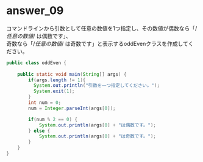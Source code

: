 # answer_09

コマンドラインから引数として任意の数値を1つ指定し、その数値が偶数なら「/*任意の数値*/ は偶数です」、  
奇数なら「/*任意の数値*/ は奇数です」と表示するoddEvenクラスを作成してください。  
```java
public class oddEven {
 
    public static void main(String[] args) {
	    if(args.length != 1){
	      System.out.println("引数を一つ指定してください。");
	      System.exit(1);
	    }
	    int num = 0;
	    num = Integer.parseInt(args[0]);

	    if(num % 2 == 0) {
	    	System.out.println(args[0] + "は偶数です。");
	    } else {
	    	System.out.println(args[0] + "は奇数です。");
	    }
    }
}
```

